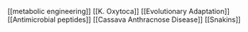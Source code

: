 [[metabolic engineering]]
[[K. Oxytoca]]
[[Evolutionary Adaptation]]
[[Antimicrobial peptides]]
[[Cassava Anthracnose Disease]]
[[Snakins]]
